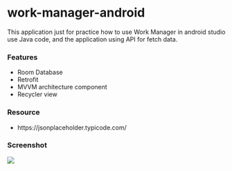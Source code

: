 # work-manager-android
<p>This application just for practice how to use Work Manager in android studio use Java code,
  and the application using API for fetch data.</p>
<h3>Features</h3>
<ul>
  <li>Room Database</li>
  <li>Retrofit</li>
  <li>MVVM architecture component</li>
  <li>Recycler view</li>
</ul>
<h3>Resource</h3>
<ul>
  <li>https://jsonplaceholder.typicode.com/</li>
</ul>
<h3>Screenshot</h3>
<img src="https://user-images.githubusercontent.com/44154420/94247105-3f6f9d00-ff4f-11ea-9dbb-e446600d9dd3.PNG"/>
